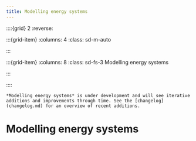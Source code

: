 ```yaml
---
title: Modelling energy systems
---
```


::::{grid} 2
:reverse:

:::{grid-item}
:columns: 4
:class: sd-m-auto

<!-- <img src="images/logo.png"> -->

:::

:::{grid-item}
:columns: 8
:class: sd-fs-3
Modelling energy systems

:::

::::

```{warning}
*Modelling energy systems* is under development and will see iterative additions and improvements through time. See the [changelog](changelog.md) for an overview of recent additions.
```

# Modelling energy systems

```{tableofcontents}
```
